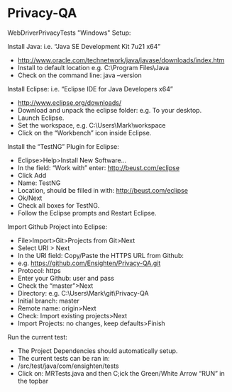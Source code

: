 Privacy-QA
==========
WebDriverPrivacyTests "Windows" Setup:

Install Java: i.e. “Java SE Development Kit 7u21 x64”
* http://www.oracle.com/technetwork/java/javase/downloads/index.htm
* Install to default location e.g. C:\Program Files\Java
* Check on the command line: java –version

Install Eclipse: i.e. “Eclipse IDE for Java Developers x64”
* http://www.eclipse.org/downloads/ 
*	Download and unpack the eclipse folder: e.g. To your desktop.
*	Launch Eclipse.
*	Set the workspace, e.g. C:\Users\Mark\workspace
*	Click on the “Workbench” icon inside Eclipse.   

Install the “TestNG” Plugin for Eclipse:
*	Eclipse>Help>Install New Software...
*	In the field: “Work with” enter: http://beust.com/eclipse
*	Click Add
*	Name: TestNG
*	Location, should be filled in with: http://beust.com/eclipse
*	Ok/Next
*	Check all boxes for TestNG.
*	Follow the Eclipse prompts and Restart Eclipse. 

Import Github Project into Eclipse:
* File>Import>Git>Projects from Git>Next
*	Select URI > Next
*	In the URI field: Copy/Paste the HTTPS URL from Github: 
*	e.g. https://github.com/Ensighten/Privacy-QA.git
*	Protocol: https
*	Enter your Github: user and pass
*	Check the “master”>Next
*	Directory: e.g. C:\Users\Mark\git\Privacy-QA
*	Initial branch: master
*	Remote name: origin>Next
*	Check: Import existing projects>Next
*	Import Projects: no changes, keep defaults>Finish

Run the current test:
*	The Project Dependencies should automatically setup. 
*	The current tests can be ran in:
*	/src/test/java/com/ensighten/tests
*	Click on: MRTests.java and then C;ick the Green/White Arrow “RUN” in the topbar


